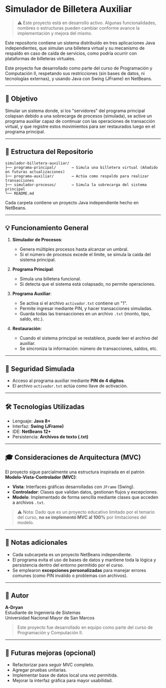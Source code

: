 # Simulador de Billetera Auxiliar

> ⚠️ Este proyecto está en desarrollo activo. Algunas funcionalidades, nombres o estructuras pueden cambiar conforme avance la implementación y mejora del mismo.

Este repositorio contiene un sistema distribuido en tres aplicaciones Java independientes, que simulan una billetera virtual y su mecanismo de respaldo en caso de caída de servicios, como podría ocurrir con plataformas de billeteras virtuales.

Este proyecto fue desarrollado como parte del curso de Programación y Computación II, respetando sus restricciones (sin bases de datos, ni tecnologías externas), y usando Java con Swing (JFrame) en NetBeans.

---

## 🧠 Objetivo

Simular un sistema donde, si los "servidores" del programa principal colapsan debido a una sobrecarga de procesos (simulada), se active un programa auxiliar capaz de continuar con las operaciones de transacción virtual, y que registre estos movimientos para ser restaurados luego en el programa principal.

---

## 📆 Estructura del Repositorio

```
simulador-billetera-auxiliar/
├── programa-principal/       → Simula una billetera virtual (Añadido en futuras actualizaciones) 
├── programa-auxiliar/        → Actúa como respaldo para realizar transacciones
├── simulador-procesos/       → Simula la sobrecarga del sistema principal
└── README.md
```

Cada carpeta contiene un proyecto Java independiente hecho en NetBeans.

---

## 💡 Funcionamiento General

1. **Simulador de Procesos**:

   - Genera múltiples procesos hasta alcanzar un umbral.
   - Si el número de procesos excede el límite, se simula la caída del sistema principal.

2. **Programa Principal**:

   - Simula una billetera funcional.
   - Si detecta que el sistema está colapsado, no permite operaciones.

3. **Programa Auxiliar**:

   - Se activa si el archivo `activador.txt` contiene un "1".
   - Permite ingresar mediante PIN, y hacer transacciones simuladas.
   - Guarda todas las transacciones en un archivo `.txt` (monto, tipo, saldo, etc.).

4. **Restauración**:

   - Cuando el sistema principal se restablece, puede leer el archivo del auxiliar.
   - Se sincroniza la información: número de transacciones, saldos, etc.

---

## 🔐 Seguridad Simulada

- Acceso al programa auxiliar mediante **PIN de 4 dígitos**.
- El archivo `activador.txt` actúa como llave de activación.

---

## 🛠️ Tecnologías Utilizadas

- Lenguaje: **Java 8+**
- Interfaz: **Swing (JFrame)**
- IDE: **NetBeans 12+**
- Persistencia: **Archivos de texto (.txt)**

---

## 🎓 Consideraciones de Arquitectura (MVC)

El proyecto sigue parcialmente una estructura inspirada en el patrón **Modelo-Vista-Controlador (MVC)**:

- **Vista**: Interfaces gráficas desarrolladas con `JFrame` (Swing).
- **Controlador**: Clases que validan datos, gestionan flujos y excepciones.
- **Modelo**: Implementado de forma sencilla mediante clases que acceden a archivos `.txt`.

> ⚠️ Nota: Dado que es un proyecto educativo limitado por el temario del curso, **no se implementó MVC al 100%** por limitaciones del modelo.

---

## 📃 Notas adicionales

- Cada subcarpeta es un proyecto NetBeans independiente.
- El programa evita el uso de bases de datos y mantiene toda la lógica y persistencia dentro del entorno permitido por el curso.
- Se emplearon **excepciones personalizadas** para manejar errores comunes (como PIN inválido o problemas con archivos).

---

## 👤 Autor

**A-Dryan**\
Estudiante de Ingeniería de Sistemas\
Universidad Nacional Mayor de San Marcos

> Este proyecto fue desarrollado en equipo como parte del curso de Programación y Computación II.

---

## 📍 Futuras mejoras (opcional)

- Refactorizar para seguir MVC completo.
- Agregar pruebas unitarias.
- Implementar base de datos local una vez permitida.
- Mejorar la interfaz gráfica para mayor usabilidad.


